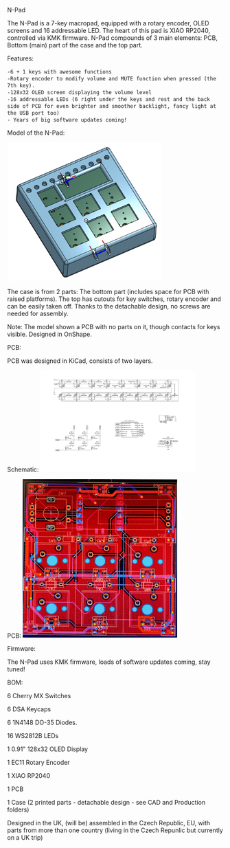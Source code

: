 N-Pad

The N-Pad is a 7-key macropad, equipped with a rotary encoder, OLED screens and 16 addressable LED. The heart of this pad is XIAO RP2040, controlled via KMK firmware.
N-Pad compounds of 3 main elements: PCB, Bottom (main) part of the case and the top part.


Features:

    -6 + 1 keys with awesome functions
    -Rotary encoder to modify volume and MUTE function when pressed (the 7th key).
    -128x32 OLED screen displaying the volume level
    -16 addressable LEDs (6 right under the keys and rest and the back side of PCB for even brighter and smoother backlight, fancy light at the USB port too)
    - Years of big software updates coming!


Model of the N-Pad:

<img src="Images/IMG_8392.jpeg" alt="Model" width="360"/>

The case is from 2 parts: The bottom part (includes space for PCB with raised platforms). The top has cutouts for key switches, rotary encoder and can be easily taken off.
Thanks to the detachable design, no screws are needed for assembly.

Note: The model shown a PCB with no parts on it, though contacts for keys visible. Designed in OnShape.


PCB:

PCB was designed in KiCad, consists of two layers.

Schematic:
<img src="Images/IMG_8399.jpeg" alt="Schematic" width="360"/>

PCB:
<img src="Images/IMG_8205.jpeg" alt="PCB" width="360"/>

Firmware:

The N-Pad uses KMK firmware, loads of software updates coming, stay tuned!

BOM:

6 Cherry MX Switches

6 DSA Keycaps

6 1N4148 DO-35 Diodes.

16 WS2812B LEDs 

1 0.91" 128x32 OLED Display

1 EC11 Rotary Encoder

1 XIAO RP2040

1 PCB

1 Case (2 printed parts - detachable design - see CAD and Production folders)


Designed in the UK, (will be) assembled in the Czech Republic, EU, with parts from more than one country (living in the Czech Repunlic but currently on a UK trip)
